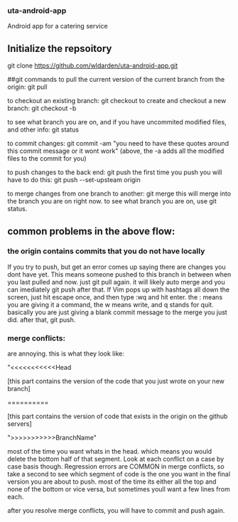### uta-android-app
Android app for a catering service
## Initialize the repsoitory
git clone https://github.com/wldarden/uta-android-app.git

##git commands
to pull the current version of the current branch from the origin:
git pull

to checkout an existing branch:
git checkout <branchName>
to create and checkout a new branch:
git checkout -b <branchName>

to see what branch you are on, and if you have uncommited modified files, and other info:
git status

to commit changes:
git commit -am "you need to have these quotes around this commit message or it wont work"
(above, the -a adds all the modified files to the commit for you)

to push changes to the back end:
git push
the first time you push you will have to do this:
git push --set-upsteam origin <yourBranchName>

to merge changes from one branch to another:
git merge <otherBranchName>
this will merge <otherBranchName> into the branch you are on right now. to see what branch you are on, use git status.

## common problems in the above flow:
### the origin contains commits that you do not have locally
If you try to push, but get an error comes up saying there are changes you dont have yet. This means
someone pushed to this branch in between when you last pulled and now. just git pull again. it will
likely auto merge and you can imediately git push after that. If Vim pops up with hashtags all down the screen,
just hit escape once, and then type :wq and hit enter. the : means you are giving it a command, the w
means write, and q stands for quit. basically you are just giving a blank commit message to the merge
you just did. after that, git push.

### merge conflicts:

are annoying. this is what they look like:

"<<<<<<<<<<<Head

[this part contains the version of the code that you just wrote on your new branch]

==========

[this part contains the version of code that exists in the origin on the github servers]

">>>>>>>>>>>BranchName"

most of the time you want whats in the head. which means you would delete the bottom half of that
segment. Look at each conflict on a case by case basis though. Regression errors are COMMON in merge
conflicts, so take a second to see which segment of code is the one you want in the final version you
 are about to push.
 most of the time its either all the top and none of the bottom or vice versa, but sometimes youll want
 a few lines from each.

 after you resolve merge conflicts, you will have to commit and push again.

